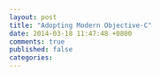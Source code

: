 ```yaml
---
layout: post
title: "Adopting Modern Objective-C"
date: 2014-03-18 11:47:48 +0800
comments: true
published: false
categories: 
---
```

